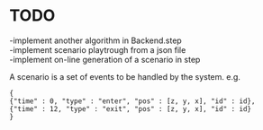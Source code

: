# TODO  
-implement another algorithm in Backend.step  
-implement scenario playtrough from a json file  
-implement on-line generation of a scenario in step

A scenario is a set of events to be handled by the system.
e.g.
```
{
{"time" : 0, "type" : "enter", "pos" : [z, y, x], "id" : id},
{"time" : 12, "type" : "exit", "pos" : [z, y, x], "id" : id}
}
```
